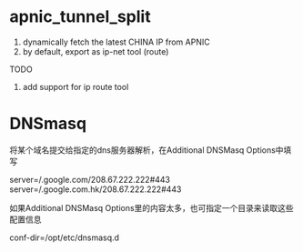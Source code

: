 # apnic_tunnel_split

1) dynamically fetch the latest CHINA IP from APNIC
2) by default, export as ip-net tool (route)



TODO
1) add support for ip route tool



# DNSmasq
将某个域名提交给指定的dns服务器解析，在Additional DNSMasq Options中填写

server=/.google.com/208.67.222.222#443
server=/.google.com.hk/208.67.222.222#443
 

如果Additional DNSMasq Options里的内容太多，也可指定一个目录来读取这些配置信息

conf-dir=/opt/etc/dnsmasq.d
